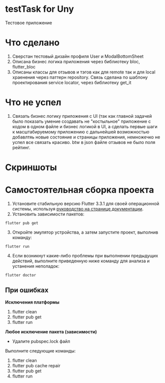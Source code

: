 # testTask for Uny
Тестовое приложение

# Что сделано
1. Сверстан тестовый дизайн профиля User и ModalBottomSheet
2. Описана бизнес логика приложения через библиотеку bloc, flutter_bloc
3. Описаны классы для отзывов и тэгов как для remote так и для local храенения через паттерн repository. Связь сделана по шаблону проектирования service locator, через библиотеку get_it
# Что не успел
1. Связать бизнес логику приложения с UI (так как главной задачей было показать умение создавать не "костыльное" приложение с кодом в одном файле и бизнес логикой в UI, а сделать первые шаги к масштабируемому приложению с дальнейшей возможностью добавлтяь новые состояние и страницы приложения, немножечко не успел все связать красиво.
btw в json файле отзывов не было поля рейтинг.
# Скриншоты


# Самостоятельная сборка проекта
1. Установите стабильную версию Flutter 3.3.1 для своей операционной системы, используя [руководство на странице документации](https://docs.flutter.dev/get-started/install). 
2. Установить зависимости пакетов:
```
flutter pub get
```
3. Откройте эмулятор устройства, а затем запустите проект, выполнив команду:
```
flutter run
```
4. Если возникнут какие-либо проблемы при выполнении предыдущих действий, выполните приведенную ниже команду для анализа и устанения неполадок:
```
flutter doctor
```
## При ошибках
**Исключения платформы**
1. flutter clean
2. flutter pub get
3. flutter run

**Любое исключение пакета (зависимости)**
- Удалите pubspec.lock файл

Выполните следующие команды:
1. flutter clean
2. flutter pub cache repair
3. flutter pub get
4. flutter run

